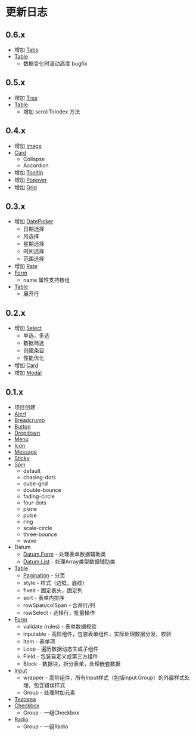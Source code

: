 # 更新日志

## 0.6.x
- 增加 [Tabs](#/components/Tabs)
- [Table](#/components/Table)
  - 数据变化时滚动高度 bugfix

## 0.5.x
- 增加 [Tree](#/components/Tree)
- [Table](#/components/Table)
  - 增加 scrollToIndex 方法

## 0.4.x
- 增加 [Image](#/components/Image)
- [Card](#/components/Card)
  - Collapse
  - Accordion
- 增加 [Tooltip](#/components/Tooltip)
- 增加 [Popover](#/components/Popover)
- 增加 [Grid](#/components/Grid)

## 0.3.x
- 增加 [DatePicker](#/components/DatePicker)
  - 日期选择
  - 月选择
  - 星期选择
  - 时间选择
  - 范围选择
- 增加 [Rate](#/components/Rate)
- [Form](#/components/Form)
  - name 属性支持数组
- [Table](#/components/Table)
  - 展开行

## 0.2.x

- 增加 [Select](#/components/Select)
  - 单选，多选
  - 数据筛选
  - 创建条目
  - 性能优化
- 增加 [Card](#/components/Card)
- 增加 [Modal](#/components/Modal)

## 0.1.x

- 项目创建
- [Alert](#/components/Alert)
- [Breadcrumb](#/components/Breadcrumb)
- [Button](#/conponents/Button)
- [Dropdown](#/conponents/Dropdown)
- [Menu](#/conponents/Menu)
- [Icon](#/components/Icon)
- [Message](#/components/Message)
- [Sticky](#/components/Sticky)
- [Spin](#/components/Spin)
  - default
  - chasing-dots
  - cube-grid
  - double-bounce
  - fading-circle
  - four-dots
  - plane
  - pulse
  - ring
  - scale-circle
  - three-bounce
  - wave
- Datum
  - [Datum.Form](#/components/Datum.Form) - 处理表单数据辅助类
  - [Datum.List](#/components/Datum.List) - 处理Array类型数据辅助类
- [Table](#/components/Table)
  - [Pagination](#/components/Pagination) - 分页
  - style - 样式（边框，底纹）
  - fixed - 固定表头，固定列
  - sort - 表单内排序
  - rowSpan/colSpan - 合并行/列
  - rowSelect - 选择行，批量操作
- [Form](#/components/Form)
  - validate (rules) - 表单数据校验
  - inputable - 高阶组件，包装表单组件，实际处理数据分发、校验
  - Item - 表单项
  - Loop - 遍历数据动态生成子组件
  - Field - 包装自定义或第三方组件
  - Block - 数据块，拆分表单，处理嵌套数据
- [Input](#/components/Input)
  - wrapper - 高阶组件，所有Input样式（包括Input.Group）的外层样式处理，包含错误样式
  - Group - 处理附加元素
- [Textarea](#/components/Textarea)
- [Checkbox](#/components/Checkbox)
  - Group - 一组Checkbox
- [Radio](#/components/Radio)
  - Group - 一组Radio
